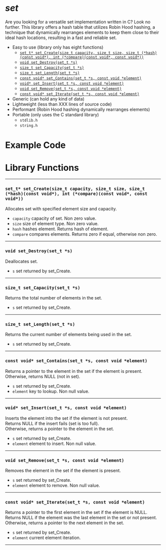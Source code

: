 # ***set***
Are you looking for a versatile set implementation written in C? Look no further. This library offers a hash table that utilizes Robin Hood hashing, a technique that dynamically rearranges elements to keep them close to their ideal hash locations, resulting in a fast and reliable set.
- Easy to use (library only has eight functions)
  + [```set_t* set_Create(size_t capacity, size_t size, size_t (*hash)(const void*), int (*compare)(const void*, const void*))```](#set_t-set_createsize_t-capacity-size_t-size-size_t-hashconst-void-int-compareconst-void-const-void)
  + [```void set_Destroy(set_t *s)```](#void-set_destroyset_t-s)
  + [```size_t set_Capacity(set_t *s)```](#size_t-set_capacityset_t-s)
  + [```size_t set_Length(set_t *s)```](#size_t-set_lengthset_t-s)
  + [```const void* set_Contains(set_t *s, const void *element)```](#const-void-set_containsset_t-s-const-void-element)
  + [```void* set_Insert(set_t *s, const void *element)```](#void-set_insertset_t-s-const-void-element)
  + [```void set_Remove(set_t *s, const void *element)```](#void-set_removeset_t-s-const-void-element)
  + [```const void* set_Iterate(set_t *s, const void *element)```](#const-void-set_iterateset_t-s-const-void-element)
- Generic (can hold any kind of data)
- Lightweight (less than XXX lines of source code)
- Performant (Robin Hood hashing dynamically rearranges elements)
- Portable (only uses the C standard library)
  + ```stdlib.h```
  + ```string.h```
# Example Code
# Library Functions
---
### ```set_t* set_Create(size_t capacity, size_t size, size_t (*hash)(const void*), int (*compare)(const void*, const void*))```
Allocates set with specified element size and capacity.  
- ```capacity``` capacity of set. Non zero value.
- ```size``` size of element type. Non zero value.
- ```hash``` hashes element. Returns hash of element.
- ```compare``` compares elements. Returns zero if equal, otherwise non zero.

---
### ```void set_Destroy(set_t *s)```
Deallocates set.  
- ```s``` set returned by set_Create.
---
### ```size_t set_Capacity(set_t *s)```
Returns the total number of elements in the set.  
- ```s``` set returned by set_Create.
---
### ```size_t set_Length(set_t *s)```
Returns the current number of elements being used in the set.  
- ```s``` set returned by set_Create.
---
### ```const void* set_Contains(set_t *s, const void *element)```
Returns a pointer to the element in the set if the element is present.  
Otherwise, returns NULL (not in set).  
- ```s``` set returned by set_Create.
- ```element``` key to lookup. Non null value.
---
### ```void* set_Insert(set_t *s, const void *element)```
Inserts the element into the set if the element is not present.  
Returns NULL if the insert fails (set is too full).  
Otherwise, returns a pointer to the element in the set.  
- ```s``` set returned by set_Create.
- ```element``` element to insert. Non null value.
---
### ```void set_Remove(set_t *s, const void *element)```
Removes the element in the set if the element is present.  
- ```s``` set returned by set_Create.
- ```element``` element to remove. Non null value.
---
### ```const void* set_Iterate(set_t *s, const void *element)```
Returns a pointer to the first element in the set if the element is NULL.  
Returns NULL if the element was the last element in the set or not present.  
Otherwise, returns a pointer to the next element in the set.  
- ```s``` set returned by set_Create.
- ```element``` current element iteration.
---
